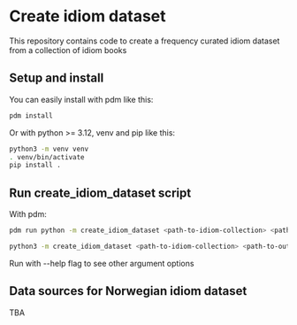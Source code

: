 # Create idiom dataset 

This repository contains code to create a frequency curated idiom dataset from a collection of idiom books

## Setup and install
You can easily install with pdm like this:
```bash
pdm install
```

Or with python >= 3.12, venv and pip like this: 
```bash
python3 -m venv venv
. venv/bin/activate
pip install .
```

## Run create_idiom_dataset script
With pdm:
```bash
pdm run python -m create_idiom_dataset <path-to-idiom-collection> <path-to-output-dataset>
```

```bash
python3 -m create_idiom_dataset <path-to-idiom-collection> <path-to-output-dataset>
```

Run with --help flag to see other argument options


## Data sources for Norwegian idiom dataset
TBA